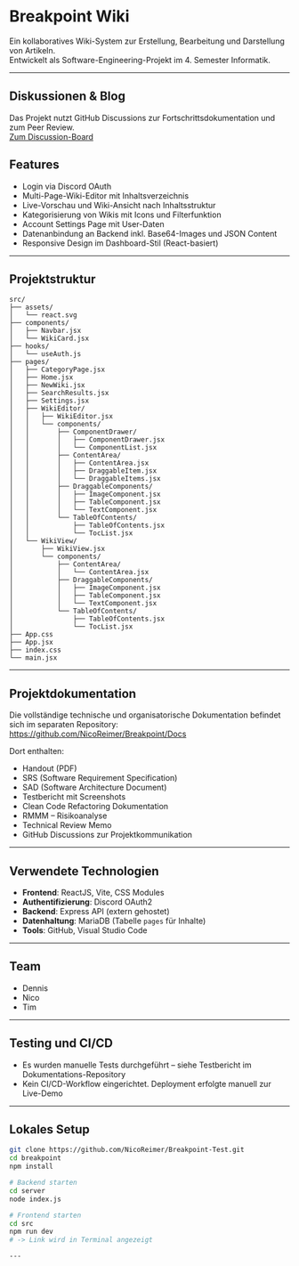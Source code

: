 # Breakpoint Wiki

Ein kollaboratives Wiki-System zur Erstellung, Bearbeitung und Darstellung von Artikeln.  
Entwickelt als Software-Engineering-Projekt im 4. Semester Informatik.

---

## Diskussionen & Blog
Das Projekt nutzt GitHub Discussions zur Fortschrittsdokumentation und zum Peer Review.  
[Zum Discussion-Board](https://github.com/NicoReimer/Breakpoint/discussions)


## Features

- Login via Discord OAuth
- Multi-Page-Wiki-Editor mit Inhaltsverzeichnis
- Live-Vorschau und Wiki-Ansicht nach Inhaltsstruktur
- Kategorisierung von Wikis mit Icons und Filterfunktion
- Account Settings Page mit User-Daten
- Datenanbindung an Backend inkl. Base64-Images und JSON Content
- Responsive Design im Dashboard-Stil (React-basiert)

---

## Projektstruktur

```
src/
├── assets/
│   └── react.svg
├── components/
│   ├── Navbar.jsx
│   └── WikiCard.jsx
├── hooks/
│   └── useAuth.js
├── pages/
│   ├── CategoryPage.jsx
│   ├── Home.jsx
│   ├── NewWiki.jsx
│   ├── SearchResults.jsx
│   ├── Settings.jsx
│   ├── WikiEditor/
│   │   ├── WikiEditor.jsx
│   │   └── components/
│   │       ├── ComponentDrawer/
│   │       │   ├── ComponentDrawer.jsx
│   │       │   └── ComponentList.jsx
│   │       ├── ContentArea/
│   │       │   ├── ContentArea.jsx
│   │       │   ├── DraggableItem.jsx
│   │       │   └── DraggableItems.jsx
│   │       ├── DraggableComponents/
│   │       │   ├── ImageComponent.jsx
│   │       │   ├── TableComponent.jsx
│   │       │   └── TextComponent.jsx
│   │       └── TableOfContents/
│   │           ├── TableOfContents.jsx
│   │           └── TocList.jsx
│   └── WikiView/
│       ├── WikiView.jsx
│       └── components/
│           ├── ContentArea/
│           │   └── ContentArea.jsx
│           ├── DraggableComponents/
│           │   ├── ImageComponent.jsx
│           │   ├── TableComponent.jsx
│           │   └── TextComponent.jsx
│           └── TableOfContents/
│               ├── TableOfContents.jsx
│               └── TocList.jsx
├── App.css
├── App.jsx
├── index.css
└── main.jsx
```

---

## Projektdokumentation

Die vollständige technische und organisatorische Dokumentation befindet sich im separaten Repository:  
https://github.com/NicoReimer/Breakpoint/Docs

Dort enthalten:
- Handout (PDF)
- SRS (Software Requirement Specification)
- SAD (Software Architecture Document)
- Testbericht mit Screenshots
- Clean Code Refactoring Dokumentation
- RMMM – Risikoanalyse
- Technical Review Memo
- GitHub Discussions zur Projektkommunikation

---

## Verwendete Technologien

- **Frontend**: ReactJS, Vite, CSS Modules
- **Authentifizierung**: Discord OAuth2
- **Backend**: Express API (extern gehostet)
- **Datenhaltung**: MariaDB (Tabelle `pages` für Inhalte)
- **Tools**: GitHub, Visual Studio Code

---

## Team

- Dennis  
- Nico  
- Tim  

---

## Testing und CI/CD

- Es wurden manuelle Tests durchgeführt – siehe Testbericht im Dokumentations-Repository
- Kein CI/CD-Workflow eingerichtet. Deployment erfolgte manuell zur Live-Demo

---

## Lokales Setup

```bash
git clone https://github.com/NicoReimer/Breakpoint-Test.git
cd breakpoint
npm install

# Backend starten
cd server
node index.js

# Frontend starten
cd src
npm run dev
# -> Link wird in Terminal angezeigt

---
